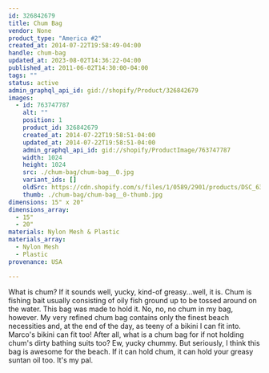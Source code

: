 ```yaml
---
id: 326842679
title: Chum Bag
vendor: None
product_type: "America #2"
created_at: 2014-07-22T19:58:49-04:00
handle: chum-bag
updated_at: 2023-08-02T14:36:22-04:00
published_at: 2011-06-02T14:30:00-04:00
tags: ""
status: active
admin_graphql_api_id: gid://shopify/Product/326842679
images:
  - id: 763747787
    alt: ""
    position: 1
    product_id: 326842679
    created_at: 2014-07-22T19:58:51-04:00
    updated_at: 2014-07-22T19:58:51-04:00
    admin_graphql_api_id: gid://shopify/ProductImage/763747787
    width: 1024
    height: 1024
    src: ./chum-bag/chum-bag__0.jpg
    variant_ids: []
    oldSrc: https://cdn.shopify.com/s/files/1/0589/2901/products/DSC_6359_chumbag.jpeg?v=1406073531
    thumb: ./chum-bag/chum-bag__0-thumb.jpg
dimensions: 15" x 20"
dimensions_array:
  - 15"
  - 20"
materials: Nylon Mesh & Plastic
materials_array:
  - Nylon Mesh
  - Plastic
provenance: USA

---
```


What is chum? If it sounds well, yucky, kind-of greasy...well, it is. Chum is fishing bait usually consisting of oily fish ground up to be tossed around on the water. This bag was made to hold it. No, no, no chum in my bag, however. My very refined chum bag contains only the finest beach necessities and, at the end of the day, as teeny of a bikini I can fit into. Marco's bikini can fit too! After all, what is a chum bag for if not holding chum's dirty bathing suits too? Ew, yucky chummy. But seriously, I think this bag is awesome for the beach. If it can hold chum, it can hold your greasy suntan oil too. It's my pal.